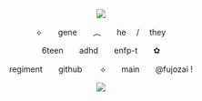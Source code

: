 <p align="center"> <img width"550" height"400" src="https://64.media.tumblr.com/49ac727e6080f5eb226705814f94d866/a3a22371004144d9-bf/s250x400/05b4ac9ab2ec7b0f2af64dfd8330762213027473.gifv"> </p> 

<p align="center"> ⟣　　gene　　︵　　he 　/　 they </p>
<p align="center"> 6teen  adhd  enfp-t  ✿ </p>
<p align="center">regiment　　github　　 ⟡　　main　　@fujozai ! </p>

<p align="center"> <img width"550" height"400" src="https://64.media.tumblr.com/386e7ee57d17cf526c6705afa17e8ee9/3cf3b2a8f3d33fd1-5b/s100x200/1d2f9595a65de9d8b204d488e669103881bb89bb.pnj"> </p> 
